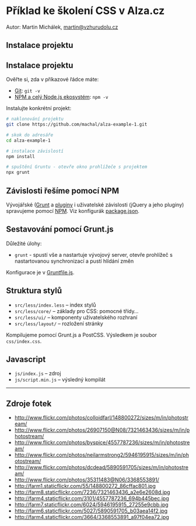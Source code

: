 # Příklad ke školení CSS v Alza.cz

Autor: Martin Michálek, martin@vzhurudolu.cz

## Instalace projektu

## Instalace projektu

Ověřte si, zda v příkazové řádce máte:

- [Git](https://git-scm.com/downloads): `git -v`
- [NPM a celý Node.js ekosystém](https://www.vzhurudolu.cz/prirucka/node-instalace): `npm -v`

Instalujte konkrétní projekt:

```bash
# naklonování projektu
git clone https://github.com/machal/alza-example-1.git

# skok do adresáře
cd alza-example-1

# instalace závislostí
npm install

# spuštění Gruntu - otevře okno prohlížeče s projektem
npx grunt
```

## Závislosti řešíme pomocí NPM

Vývojářské ([Grunt](http://www.vzhurudolu.cz/prirucka/grunt) a [pluginy](http://www.vzhurudolu.cz/prirucka/grunt-pluginy) i uživatelské závislosti (jQuery a jeho pluginy) spravujeme pomocí [NPM](https://www.npmjs.com/). Viz konfigurák [package.json](./package.json).


## Sestavování pomocí Grunt.js

Důležité úlohy:

* `grunt` - spustí vše a nastartuje vývojový server, otevře prohlížeč s nastartovanou synchronizací a pustí hlídání změn

Konfigurace je v [Gruntfile.js](./Gruntfile.js).


## Struktura stylů

* `src/less/index.less` – index stylů
* `src/less/core/` – základy pro CSS: pomocné třídy…
* `src/less/ui/` –  komponenty uživatelského rozhraní
* `src/less/layout/` –  rozložení stránky

Kompilujeme pomocí Grunt.js a PostCSS. Výsledkem je soubor `css/index.css`.

## Javascript

* `js/index.js` – zdroj
* `js/script.min.js` – výsledný kompilát

---

## Zdroje fotek

- http://www.flickr.com/photos/colloidfarl/148800272/sizes/m/in/photostream/
- http://www.flickr.com/photos/26907150@N08/7321463436/sizes/m/in/photostream/
- http://www.flickr.com/photos/byspice/4557787236/sizes/m/in/photostream/
- http://www.flickr.com/photos/neilarmstrong2/5946195915/sizes/m/in/photostream/
- http://www.flickr.com/photos/dcdead/5890591705/sizes/m/in/photostream/
- http://www.flickr.com/photos/35311483@N06/3368553891/
- http://farm1.staticflickr.com/55/148800272_86cffac801.jpg
- http://farm8.staticflickr.com/7236/7321463436_a2e6e2608d.jpg
- http://farm4.staticflickr.com/3101/4557787236_694b445bec.jpg
- http://farm7.staticflickr.com/6024/5946195915_27255e9cbb.jpg
- http://farm6.staticflickr.com/5027/5890591705_b03aea14f2.jpg
- http://farm4.staticflickr.com/3664/3368553891_a97f04ea72.jpg


